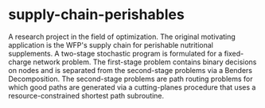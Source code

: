 supply-chain-perishables
========================

A research project in the field of optimization. The original motivating application is the WFP's supply chain for perishable nutritional supplements. A two-stage stochastic program is formulated for a fixed-charge network problem. The first-stage problem contains binary decisions on nodes and is separated from the second-stage problems via a Benders Decomposition. The second-stage problems are path routing problems for which good paths are generated via a cutting-planes procedure that uses a resource-constrained shortest path subroutine.
